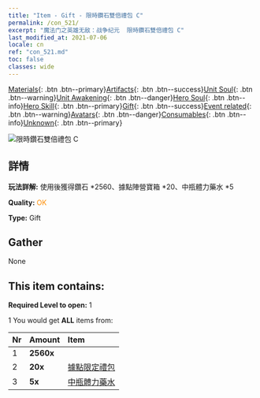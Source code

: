 ```yaml
---
title: "Item - Gift - 限時鑽石雙倍禮包 C"
permalink: /con_521/
excerpt: "魔法门之英雄无敌：战争纪元  限時鑽石雙倍禮包 C"
last_modified_at: 2021-07-06
locale: cn
ref: "con_521.md"
toc: false
classes: wide
---
```

 [Materials](/ItemsCN/){: .btn .btn--primary}[Artifacts](/ItemsCN/Artifacts/){: .btn .btn--success}[Unit Soul](/ItemsCN/UnitSoul/){: .btn .btn--warning}[Unit Awakening](/ItemsCN/UnitAwakening/){: .btn .btn--danger}[Hero Soul](/ItemsCN/HeroSoul/){: .btn .btn--info}[Hero Skill](/ItemsCN/HeroSkill/){: .btn .btn--primary}[Gift](/ItemsCN/Gift/){: .btn .btn--success}[Event related](/ItemsCN/Events/){: .btn .btn--warning}[Avatars](/ItemsCN/Avatars/){: .btn .btn--danger}[Consumables](/ItemsCN/Consumables/){: .btn .btn--info}[Unknown](/ItemsCN/Unknown/){: .btn .btn--primary}

 ![限時鑽石雙倍禮包 C](/images/t/i_907194.png)

## 詳情
 **玩法詳解:** 使用後獲得鑽石 *2560、據點陣營寶箱 *20、中瓶體力藥水 *5

 **Quality:** <span style="color: #FF8C00">OK</span>

 **Type:** Gift

## Gather

  None

## This item contains:

 **Required Level to open:** 1

 1 You would get **ALL** items  from:

  | Nr | Amount |     Item    |
  |:---|:-------|:------------|
  | 1 |  **2560x** | <i class="fas fa-gem"/> |  | 
  | 2 |  **20x** | [據點限定禮包](/cn/Items/con_2103/) |  | 
  | 3 |  **5x** | [中瓶體力藥水](/cn/Items/con_705/) |  | 
